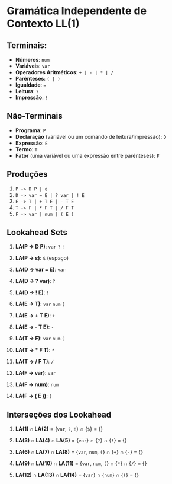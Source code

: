 # Gramática Independente de Contexto LL(1)

## Terminais:

- **Números**: `num`
- **Variáveis**: `var`
- **Operadores Aritméticos**: `+ | - | * | /`
- **Parênteses**: `( | )`
- **Igualdade**: `=`
- **Leitura**: `?`
- **Impressão**: `!`

## Não-Terminais

- **Programa**: `P`
- **Declaração** (variável ou um comando de leitura/impressão): `D`
- **Expressão**: `E`
- **Termo**: `T`
- **Fator** (uma variável ou uma expressão entre parênteses): `F`

## Produções

1. `P -> D P | ε`
2. `D -> var = E | ? var | ! E`
3. `E -> T | + T E | - T E`
4. `T -> F | * F T | / F T`
5. `F -> var | num | ( E )`

## Lookahead Sets

1. **LA(P → D P)**: `var` `?` `!`
2. **LA(P → ε)**: `$` (espaço)

3. **LA(D → var = E)**: `var`
4. **LA(D → ? var)**: `?`
5. **LA(D → ! E)**: `!`

6. **LA(E → T)**: `var` `num` `(`
7. **LA(E → + T E)**: `+`
8. **LA(E → - T E)**: `-`

9. **LA(T → F)**: `var` `num` `(`
10. **LA(T → * F T)**: `*`
11. **LA(T → / F T)**: `/`

12. **LA(F → var)**: `var`
13. **LA(F → num)**: `num`
14. **LA(F → ( E ))**: `(`

## Interseções dos Lookahead

1. **LA(1) ∩ LA(2)** = {`var`, `?`, `!`} ∩ {`$`} = {}

2. **LA(3) ∩ LA(4) ∩ LA(5)** = {`var`} ∩ {`?`} ∩ {`!`} = {}

3. **LA(6) ∩ LA(7) ∩ LA(8)** = {`var`, `num`, `(`} ∩ {`+`} ∩ {`-`} = {}

4. **LA(9) ∩ LA(10) ∩ LA(11)** = {`var`, `num`, `(`} ∩ {`*`} ∩ {`/`} = {}

5. **LA(12) ∩ LA(13) ∩ LA(14)** = {`var`} ∩ {`num`} ∩ {`(`} = {}
